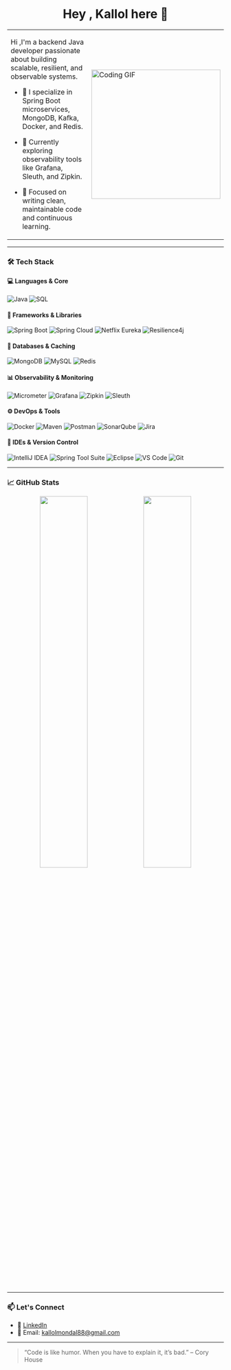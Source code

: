 <h1 align="center">Hey , Kallol here  👋</h1>

<table>
  <tr>
    <td>

Hi ,I'm a backend Java developer passionate about building scalable, resilient, and observable systems.

- 🔭 I specialize in Spring Boot microservices, MongoDB, Kafka, Docker, and Redis.  
- 🌱 Currently exploring observability tools like Grafana, Sleuth, and Zipkin.  
- 🚀 Focused on writing clean, maintainable code and continuous learning.

    </td>
    <td>
      <img src="https://media2.giphy.com/media/v1.Y2lkPTc5MGI3NjExZmFxZW5xdnVpOWY2MzVieGgyc3E5ZXN0NWJ5cHptMTV3ZnFuM2oybiZlcD12MV9pbnRlcm5hbF9naWZfYnlfaWQmY3Q9Zw/g2jj9VAIBluIreVNsb/giphy.gif" width="300px" alt="Coding GIF" />
    </td>
  </tr>
</table>

---

### 🛠️ Tech Stack

#### 💻 Languages & Core  
![Java](https://img.shields.io/badge/Java-%23ED8B00.svg?style=for-the-badge&logo=java&logoColor=white)
![SQL](https://img.shields.io/badge/SQL-4479A1?style=for-the-badge&logo=mysql&logoColor=white)

#### 🚀 Frameworks & Libraries  
![Spring Boot](https://img.shields.io/badge/SpringBoot-6DB33F?style=for-the-badge&logo=springboot&logoColor=white)
![Spring Cloud](https://img.shields.io/badge/SpringCloud-6DB33F?style=for-the-badge&logo=spring&logoColor=white)
![Netflix Eureka](https://img.shields.io/badge/Eureka-FFCA28?style=for-the-badge&logo=netflix&logoColor=black)
![Resilience4j](https://img.shields.io/badge/Resilience4j-0A0A0A?style=for-the-badge&logoColor=white)

#### 💾 Databases & Caching  
![MongoDB](https://img.shields.io/badge/MongoDB-4EA94B?style=for-the-badge&logo=mongodb&logoColor=white)
![MySQL](https://img.shields.io/badge/MySQL-005C84?style=for-the-badge&logo=mysql&logoColor=white)
![Redis](https://img.shields.io/badge/Redis-D9281A?style=for-the-badge&logo=redis&logoColor=white)

#### 📊 Observability & Monitoring  
![Micrometer](https://img.shields.io/badge/Micrometer-008080?style=for-the-badge&logo=micrometer&logoColor=white)
![Grafana](https://img.shields.io/badge/Grafana-F46800?style=for-the-badge&logo=grafana&logoColor=white)
![Zipkin](https://img.shields.io/badge/Zipkin-000000?style=for-the-badge&logo=apache&logoColor=white)
![Sleuth](https://img.shields.io/badge/Spring%20Cloud%20Sleuth-6DB33F?style=for-the-badge&logo=spring&logoColor=white)

#### ⚙️ DevOps & Tools  
![Docker](https://img.shields.io/badge/Docker-2496ED?style=for-the-badge&logo=docker&logoColor=white)
![Maven](https://img.shields.io/badge/Maven-C71A36?style=for-the-badge&logo=apachemaven&logoColor=white)
![Postman](https://img.shields.io/badge/Postman-FF6C37?style=for-the-badge&logo=postman&logoColor=white)
![SonarQube](https://img.shields.io/badge/SonarQube-4E9BCD?style=for-the-badge&logo=sonarqube&logoColor=white)
![Jira](https://img.shields.io/badge/Jira-0052CC?style=for-the-badge&logo=jira&logoColor=white)

#### 🧠 IDEs & Version Control  
![IntelliJ IDEA](https://img.shields.io/badge/IntelliJIDEA-000000?style=for-the-badge&logo=intellijidea&logoColor=white)
![Spring Tool Suite](https://img.shields.io/badge/Spring%20STS-6DB33F?style=for-the-badge&logo=spring&logoColor=white)
![Eclipse](https://img.shields.io/badge/Eclipse-2C2255?style=for-the-badge&logo=eclipse&logoColor=white)
![VS Code](https://img.shields.io/badge/VSCode-007ACC?style=for-the-badge&logo=visualstudiocode&logoColor=white)
![Git](https://img.shields.io/badge/Git-F05032?style=for-the-badge&logo=git&logoColor=white)

---

### 📈 GitHub Stats

<p align="center">
  <img src="https://github-readme-stats.vercel.app/api?username=YOUR_GITHUB_USERNAME&show_icons=true&theme=radical" width="47%" />
  <img src="https://github-readme-streak-stats.herokuapp.com?user=YOUR_GITHUB_USERNAME&theme=radical" width="47%" />
</p>

---

### 📫 Let's Connect

- 🔗 [LinkedIn](https://www.linkedin.com/in/kallolm101/)
- 📧 Email: kallolmondal88@gmail.com

---

> “Code is like humor. When you have to explain it, it’s bad.” – Cory House

